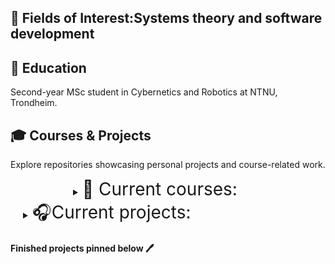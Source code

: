 ## 🙋 Fields of Interest:Systems theory and software development

## 🏦 Education

Second-year MSc student in Cybernetics and Robotics at NTNU, Trondheim.

## 🎓 Courses & Projects

Explore repositories showcasing personal projects and course-related work.

<details style="margin-left: 100px;">
  <summary><span style="font-size: 2em;" >📖 Current courses:</span></summary>
  <br>

  <div style="border: 1px solid #ccc; padding: 15px; border-radius: 8px; background-color: #f9f9f9; margin-bottom: 10px;">
    <p>
      <strong>🔗 <a href="https://github.com/seysha-git/Procedural-and-objectoriented-programming---TDT4102" target="_blank">Procedural and Object-Oriented Programming</a></strong><br>
      Basic and practice-oriented programming in C++. The course covers most of the elements in the programming language and selected parts of the standard library. Through the exercises, the students will get extensive experience in the construction, debugging and testing of software.
    </p>
  </div>
  <div style="border: 1px solid #ccc; padding: 15px; border-radius: 8px; background-color: #f9f9f9; margin-bottom: 10px;">
    <p>
      <strong>🔗 <a href="https://github.com/seysha-git/Control-Systems---TTK4111" target="_blank">Control systems</a></strong><br>
      Linear differential equations. State space representation. Transition matrix, decoupling, canonical forms. Linear approximations of nonlinear processes; linearisation. Block diagrams. Laplace transformation. Root loci. Responses for some typical processes--time- and frequency response. Stability of feedback systems, stability criteria. Frequency domain based synthesis of feedback systems: Servo control, process control with rejection of disturbances. P, PI, PID controllers, other serial controllers. Cascade control. Feedforward control. Discrete (digital) control of continuous systems, and basics of analog filters.
    </p>
  </div>
  <div style="border: 1px solid #ccc; padding: 15px; border-radius: 8px; background-color: #f9f9f9; margin-bottom: 10px;">
    <p>
      <strong>🔗 <a href="https://github.com/seysha-git/Solution-ITExam-2022" target="_blank">Computer fundamentals</a></strong><br>
      The course will contain terminology, principles, and concepts for the construction and operation of different kinds of modern computers and other computer-related equipment. Principles of how computers (and other digital machines) are constructed from combinatoric and sequential logic logic blocks. Architecture (organization), operation, and realization of computers and computer systems. Construction of computers on different levels, instruction format, address modes, processor architecture and types. Hardware and software interface, connection of components, interrupts, busses, memory hierarchy, and cache. A short introduction to distributed systems, embedded systems, parallel computers, new technologies, and new applications will be given.
    </p>
  </div>
  <div style="border: 1px solid #ccc; padding: 15px; border-radius: 8px; background-color: #f9f9f9; margin-bottom: 10px;">
    <p>
      <strong>🔗 <a href="" target="_blank">Physics</a></strong><br>
      Main topics: Dynamics. Thermal physics.
    </p>
  </div>
</details>

<details style="margin-left: 20px;">
  <summary><span style="font-size: 2em;">🎧Current projects:</span></summary>
  <br>

  <div style="border: 1px solid #ccc; padding: 15px; border-radius: 8px; background-color: #f9f9f9;">
    <p>
      <strong>🔗 <a href="https://github.com/seysha-git/ML-Kaggle-competions" target="_blank">Data Science Competitions on Kaggle</a></strong><br>
      Collection of introductory ML competitions involving regression, classification, and more.
    </p>
  </div>
  <div style="border: 1px solid #ccc; padding: 15px; border-radius: 8px; background-color: #f9f9f9;">
    <p>
      <strong>🔗 <a href="https://github.com/seysha-git/my-problem-solving-solution-on-UVA" target="_blank">Problem-solving in C++/C</a></strong><br>
     Introductory DSA problems solved weekly
    </p>
  </div>
</details>
<h4>Finished projects pinned below 🖊️</h4>

  
 




